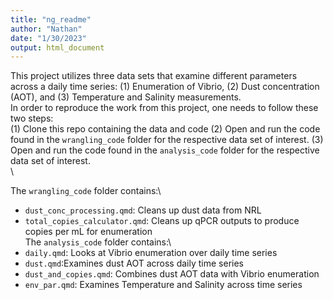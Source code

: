```yaml
---
title: "ng_readme"
author: "Nathan"
date: "1/30/2023"
output: html_document
---
```


This project utilizes three data sets that examine different parameters across a daily time series: (1) Enumeration of Vibrio, (2) Dust concentration (AOT), and (3) Temperature and Salinity  measurements.\
In order to reproduce the work from this project, one needs to follow  these two steps:\
(1) Clone this repo containing the data and code 
(2) Open and run the code found in the `wrangling_code` folder for the respective data set of interest. 
(3) Open and run the code found in the `analysis_code` folder for the respective data set of interest. \
\

The `wrangling_code` folder contains:\
- `dust_conc_processing.qmd`: Cleans up dust data from NRL 
- `total_copies_calculator.qmd`: Cleans up qPCR outputs to produce copies per mL for enumeration
\
The `analysis_code` folder contains:\
- `daily.qmd`: Looks at Vibrio enumeration over daily time series
- `dust.qmd`:Examines dust AOT across daily time series
- `dust_and_copies.qmd`: Combines dust AOT data with Vibrio enumeration
- `env_par.qmd`: Examines Temperature and Salinity across time series